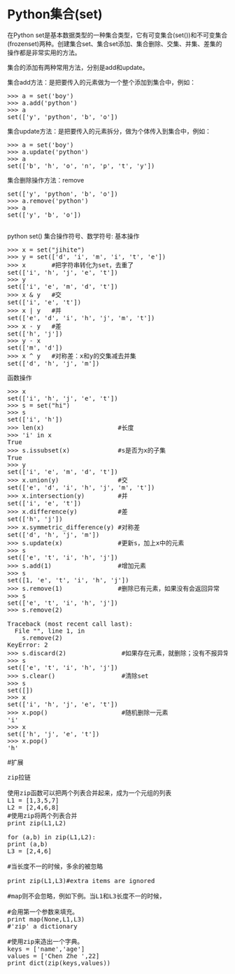 # Python集合(set)

在Python set是基本数据类型的一种集合类型，它有可变集合(set())和不可变集合(frozenset)两种。创建集合set、集合set添加、集合删除、交集、并集、差集的操作都是非常实用的方法。


集合的添加有两种常用方法，分别是add和update。

集合add方法：是把要传入的元素做为一个整个添加到集合中，例如：
<pre>
>>> a = set('boy')
>>> a.add('python')
>>> a
set(['y', 'python', 'b', 'o'])
</pre>

集合update方法：是把要传入的元素拆分，做为个体传入到集合中，例如：

<pre>>>> a = set('boy')
>>> a.update('python')
>>> a
set(['b', 'h', 'o', 'n', 'p', 't', 'y'])
</pre>

集合删除操作方法：remove
<pre>
set(['y', 'python', 'b', 'o'])
>>> a.remove('python')
>>> a
set(['y', 'b', 'o'])

</pre>


python set() 集合操作符号、数学符号:
基本操作
<pre>
>>> x = set("jihite")
>>> y = set(['d', 'i', 'm', 'i', 't', 'e'])
>>> x       #把字符串转化为set，去重了
set(['i', 'h', 'j', 'e', 't'])
>>> y
set(['i', 'e', 'm', 'd', 't'])
>>> x & y   #交
set(['i', 'e', 't'])
>>> x | y   #并
set(['e', 'd', 'i', 'h', 'j', 'm', 't'])
>>> x - y   #差
set(['h', 'j'])
>>> y - x
set(['m', 'd'])
>>> x ^ y   #对称差：x和y的交集减去并集
set(['d', 'h', 'j', 'm'])
</pre>

函数操作
<pre>
>>> x
set(['i', 'h', 'j', 'e', 't'])
>>> s = set("hi")
>>> s
set(['i', 'h'])
>>> len(x)                    #长度
>>> 'i' in x
True
>>> s.issubset(x)             #s是否为x的子集
True
>>> y
set(['i', 'e', 'm', 'd', 't'])
>>> x.union(y)                #交
set(['e', 'd', 'i', 'h', 'j', 'm', 't'])
>>> x.intersection(y)         #并
set(['i', 'e', 't'])
>>> x.difference(y)           #差
set(['h', 'j'])
>>> x.symmetric_difference(y) #对称差
set(['d', 'h', 'j', 'm'])
>>> s.update(x)               #更新s，加上x中的元素
>>> s
set(['e', 't', 'i', 'h', 'j'])
>>> s.add(1)                  #增加元素
>>> s
set([1, 'e', 't', 'i', 'h', 'j'])
>>> s.remove(1)               #删除已有元素，如果没有会返回异常
>>> s
set(['e', 't', 'i', 'h', 'j'])
>>> s.remove(2)

Traceback (most recent call last):
  File "<pyshell#29>", line 1, in <module>
    s.remove(2)
KeyError: 2
>>> s.discard(2)               #如果存在元素，就删除；没有不报异常
>>> s
set(['e', 't', 'i', 'h', 'j'])
>>> s.clear()                  #清除set
>>> s
set([])
>>> x
set(['i', 'h', 'j', 'e', 't'])
>>> x.pop()                    #随机删除一元素
'i'
>>> x
set(['h', 'j', 'e', 't'])
>>> x.pop()
'h'
</pre>

#扩展
<pre>
zip拉链

使用zip函数可以把两个列表合并起来，成为一个元组的列表
L1 = [1,3,5,7]
L2 = [2,4,6,8]
#使用zip将两个列表合并
print zip(L1,L2)

for (a,b) in zip(L1,L2):
print (a,b)
L3 = [2,4,6]

#当长度不一的时候，多余的被忽略

print zip(L1,L3)#extra items are ignored

#map则不会忽略，例如下例。当L1和L3长度不一的时候，

#会用第一个参数来填充。
print map(None,L1,L3)
#'zip' a dictionary

#使用zip来造出一个字典。
keys = ['name','age']
values = ['Chen Zhe ',22]
print dict(zip(keys,values))
</pre>